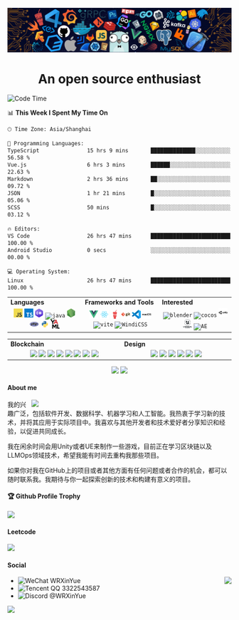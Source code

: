 ![](./assets/header_.png)

<h1 align="center">An open source enthusiast</h1>

<!--START_SECTION:waka-->
![Code Time](http://img.shields.io/badge/Code%20Time-1%2C967%20hrs%2023%20mins-blue)

📊 **This Week I Spent My Time On** 

```text
🕑︎ Time Zone: Asia/Shanghai

💬 Programming Languages: 
TypeScript               15 hrs 9 mins       ██████████████░░░░░░░░░░░   56.58 % 
Vue.js                   6 hrs 3 mins        ██████░░░░░░░░░░░░░░░░░░░   22.63 % 
Markdown                 2 hrs 36 mins       ██░░░░░░░░░░░░░░░░░░░░░░░   09.72 % 
JSON                     1 hr 21 mins        █░░░░░░░░░░░░░░░░░░░░░░░░   05.06 % 
SCSS                     50 mins             █░░░░░░░░░░░░░░░░░░░░░░░░   03.12 % 

🔥 Editors: 
VS Code                  26 hrs 47 mins      █████████████████████████   100.00 % 
Android Studio           0 secs              ░░░░░░░░░░░░░░░░░░░░░░░░░   00.00 % 

💻 Operating System: 
Linux                    26 hrs 47 mins      █████████████████████████   100.00 % 
```


<!--END_SECTION:waka-->

<div align="center" style="width:100%"> 
  <table>
    <tr>
      <td valign="center" width="100px"><b>Languages</b></td>
      <td valign="center" width="100px"><b>Frameworks and Tools</b></td>
      <td valign="center" width="100px"><b>Interested</b></td>
    </tr>
    <tr>
      <td valign="center" align="center" width="300px">
        <code><img height="20" src="https://raw.githubusercontent.com/github/explore/80688e429a7d4ef2fca1e82350fe8e3517d3494d/topics/javascript/javascript.png" alt="JavaScript" /></code>
        <code><img height="20" src="https://raw.githubusercontent.com/github/explore/80688e429a7d4ef2fca1e82350fe8e3517d3494d/topics/typescript/typescript.png" alt="typescript" /></code>
        <code><img height="20" src="https://raw.githubusercontent.com/github/explore/80688e429a7d4ef2fca1e82350fe8e3517d3494d/topics/csharp/csharp.png" alt="csharp" /></code>
        <code><img height="20" src="https://edent.github.io/SuperTinyIcons/images/svg/java.svg" alt="java" /></code>
        <code><img height="20" src="https://raw.githubusercontent.com/github/explore/80688e429a7d4ef2fca1e82350fe8e3517d3494d/topics/nodejs/nodejs.png" alt="nodejs" /></code>
        <code><img height="20" src="https://raw.githubusercontent.com/github/explore/80688e429a7d4ef2fca1e82350fe8e3517d3494d/topics/php/php.png" alt="php" /></code>
        <code><img height="20" src="https://raw.githubusercontent.com/github/explore/80688e429a7d4ef2fca1e82350fe8e3517d3494d/topics/python/python.png" alt="python" /></code>
        <code><img height="20" src="https://raw.githubusercontent.com/github/explore/80688e429a7d4ef2fca1e82350fe8e3517d3494d/topics/yaml/yaml.png" alt="yaml" /></code>
      </td>      
      <td valign="center" align="center" width="300px">
        <code><img height="20" src="https://raw.githubusercontent.com/github/explore/80688e429a7d4ef2fca1e82350fe8e3517d3494d/topics/vue/vue.png" alt="vue" /></code>
        <code><img height="20" src="https://raw.githubusercontent.com/github/explore/80688e429a7d4ef2fca1e82350fe8e3517d3494d/topics/react/react.png" alt="react" /></code>
        <code><img height="20" src="https://raw.githubusercontent.com/github/explore/80688e429a7d4ef2fca1e82350fe8e3517d3494d/topics/gulp/gulp.png" alt="gulp" /></code>
        <code><img height="20" src="https://raw.githubusercontent.com/github/explore/80688e429a7d4ef2fca1e82350fe8e3517d3494d/topics/git/git.png" alt="git" /></code>
        <code><img height="20" src="https://raw.githubusercontent.com/github/explore/80688e429a7d4ef2fca1e82350fe8e3517d3494d/topics/visual-studio-code/visual-studio-code.png" alt="visual-studio-code" /></code>
        <code><img height="20" src="https://raw.githubusercontent.com/github/explore/80688e429a7d4ef2fca1e82350fe8e3517d3494d/topics/macos/macos.png" alt="macos" /></code>
        <code><img height="20" src="https://vitejs.dev/logo.svg" alt="vite" /></code>
        <code><img height="20" src="https://api.iowen.cn/favicon/windicss.org.png" alt="WindiCSS" /></code>
      </td>
      <td valign="center" align="center" width="300px">
        <code><img height="20" src="https://simpleicons.org/icons/blender.svg" alt="blender" /></code>
        <code><img height="20" src="https://user-images.githubusercontent.com/1503156/50446380-ad88c980-094f-11e9-8eff-0094bde708d0.png" alt="cocos" /></code>
        <code><img height="20" src="https://raw.githubusercontent.com/github/explore/80688e429a7d4ef2fca1e82350fe8e3517d3494d/topics/unity/unity.png" alt="unity" /></code>
        <code><img height="20" src="https://raw.githubusercontent.com/github/explore/80688e429a7d4ef2fca1e82350fe8e3517d3494d/topics/unreal-engine/unreal-engine.png" alt="unreal-engine" /></code>
        <code><img height="20" src="https://simpleicons.org/icons/adobeaftereffects.svg" alt="AE" /></code>
      </td>
    </tr>
  </table>
  
 <table>
    <tr>
      <td valign="center" width="100px"><b>Blockchain</b></td>
      <td valign="center" width="100px"><b>Design</b></td>
    </tr>
    <tr>
      <td valign="center" align="center" width="300px">
        <img src="https://img.shields.io/badge/Web3.js-blue" /> 
        <img src="https://img.shields.io/badge/Solidity-blue" /> 
        <img src="https://img.shields.io/badge/Ethers.js-blue" /> 
        <img src="https://img.shields.io/badge/Solana-blue" /> 
        <img src="https://img.shields.io/badge/Golang-blue" /> 
        <img src="https://img.shields.io/badge/Rust-blue" /> 
        <img src="https://img.shields.io/badge/Smart Contract-blue" /> 
        <img src="https://img.shields.io/badge/Bitcoin-blue" />
      </td>
     <td valign="center" align="center" width="300px">
       <img src="https://img.shields.io/badge/Photoshop-blue" /> 
       <img src="https://img.shields.io/badge/Adobe XD-blue" /> 
       <img src="https://img.shields.io/badge/Figma-blue" /> 
       <img src="https://img.shields.io/badge/Blender-blue" /> 
       <img src="https://img.shields.io/badge/WebGL-blue" /> 
       <img src="https://img.shields.io/badge/Three.js-blue" /> 
      </td>
    </tr>
  </table>
</div>

<div align="center"> 
    <!-- Powered by https://github.com/JacobLinCool/LeetCode-Stats-Card -->
    <img height="370" src="https://leetcard.jacoblin.cool/WRXinYue?theme=light&font=Kameron&ext=activity" />
    <!-- Powered by https://github.com/ryo-ma/github-profile-trophy -->
    <img height="370" src="https://github-readme-stats.vercel.app/api/top-langs/?username=wrxinyue&layout=donut-vertical&hide=html,css&langs_count=10&show_icons=true&icon_color=ffa116&title_color=000000&include_all_commits=true" />
</div>

#### About me

<img align="right" width="450" src="https://github-readme-stats.vercel.app/api?username=WRXinYue&show_icons=true&icon_color=ffa116&title_color=000000&include_all_commits=true" />

我的兴趣广泛，包括软件开发、数据科学、机器学习和人工智能。我热衷于学习新的技术，并将其应用于实际项目中。我喜欢与其他开发者和技术爱好者分享知识和经验，以促进共同成长。

我在闲余时间会用Unity或者UE来制作一些游戏，目前正在学习区块链以及LLMOps领域技术，希望我能有时间去重构我那些项目。

如果你对我在GitHub上的项目或者其他方面有任何问题或者合作的机会，都可以随时联系我。我期待与你一起探索创新的技术和构建有意义的项目。

#### 🏆 Github Profile Trophy
<img src="https://github-profile-trophy.vercel.app/?username=wrxinyue&row=1&column=8" />

#### Leetcode

<!-- Powered by https://github.com/haozibi/leetcode-badge -->
<img src="https://leetcode-badge.haozibi.dev/v1cn/chart/submission-calendar/wrxinyue.svg?type=past-year" />

#### Social

<img align="right" src="https://count.getloli.com/get/@:wrxinyue?theme=rule34" />

- ![WeChat](https://img.shields.io/badge/WeChat-07C160?style=for-the-badge&logo=wechat&logoColor=white) WRXinYue
- ![Tencent QQ](https://img.shields.io/badge/Tencent%23QQ-%2312B7F5?style=for-the-badge&logo=tencentqq&logoColor=white) 3322543587
- ![Discord](https://img.shields.io/badge/Discord-%235865F2.svg?style=for-the-badge&logo=discord&logoColor=white) @WRXinYue


![](https://capsule-render.vercel.app/api?type=waving&color=306998&height=120&section=footer)
